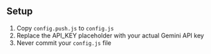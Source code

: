 ## Setup

1. Copy `config.push.js` to `config.js`
2. Replace the API_KEY placeholder with your actual Gemini API key
3. Never commit your `config.js` file
